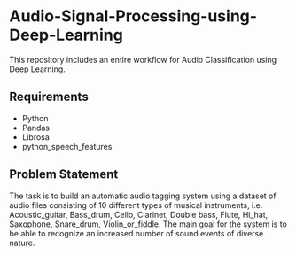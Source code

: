 # Audio-Signal-Processing-using-Deep-Learning
This repository includes an entire workflow for Audio Classification using Deep Learning.

## Requirements
* Python
* Pandas
* Librosa
* python_speech_features

## Problem Statement
The task is to build an automatic audio tagging system using a dataset of audio files consisting of 10 different types of musical instruments, i.e. Acoustic_guitar, Bass_drum, Cello, Clarinet, Double bass, Flute, Hi_hat, Saxophone, Snare_drum, Violin_or_fiddle. The main goal for the system is to be able to recognize an increased number of sound events of diverse nature.
